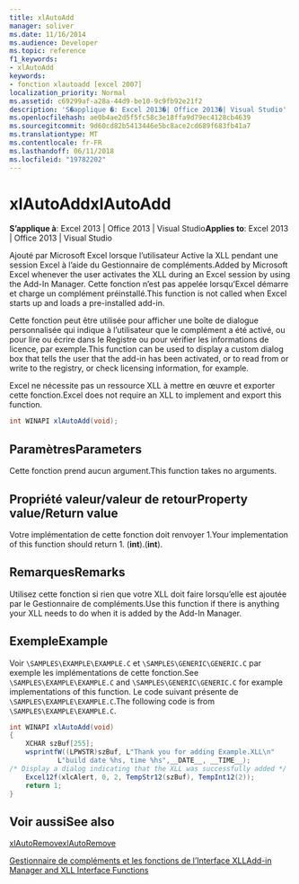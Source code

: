 ```yaml
---
title: xlAutoAdd
manager: soliver
ms.date: 11/16/2014
ms.audience: Developer
ms.topic: reference
f1_keywords:
- xlAutoAdd
keywords:
- fonction xlautoadd [excel 2007]
localization_priority: Normal
ms.assetid: c69299af-a28a-44d9-be10-9c9fb92e21f2
description: 'S�applique �: Excel 2013�| Office 2013�| Visual Studio'
ms.openlocfilehash: ae0b4ae2d5f5fc58c3e18ffa9d79ec4128cb4639
ms.sourcegitcommit: 9d60cd82b5413446e5bc8ace2cd689f683fb41a7
ms.translationtype: MT
ms.contentlocale: fr-FR
ms.lasthandoff: 06/11/2018
ms.locfileid: "19782202"
---
```

# <a name="xlautoadd"></a><span data-ttu-id="3d7a6-104">xlAutoAdd</span><span class="sxs-lookup"><span data-stu-id="3d7a6-104">xlAutoAdd</span></span>

 <span data-ttu-id="3d7a6-105">**S’applique à**: Excel 2013 | Office 2013 | Visual Studio</span><span class="sxs-lookup"><span data-stu-id="3d7a6-105">**Applies to**: Excel 2013 | Office 2013 | Visual Studio</span></span> 
  
<span data-ttu-id="3d7a6-106">Ajouté par Microsoft Excel lorsque l’utilisateur Active la XLL pendant une session Excel à l’aide du Gestionnaire de compléments.</span><span class="sxs-lookup"><span data-stu-id="3d7a6-106">Added by Microsoft Excel whenever the user activates the XLL during an Excel session by using the Add-In Manager.</span></span> <span data-ttu-id="3d7a6-107">Cette fonction n’est pas appelée lorsqu’Excel démarre et charge un complément préinstallé.</span><span class="sxs-lookup"><span data-stu-id="3d7a6-107">This function is not called when Excel starts up and loads a pre-installed add-in.</span></span>
  
<span data-ttu-id="3d7a6-108">Cette fonction peut être utilisée pour afficher une boîte de dialogue personnalisée qui indique à l’utilisateur que le complément a été activé, ou pour lire ou écrire dans le Registre ou pour vérifier les informations de licence, par exemple.</span><span class="sxs-lookup"><span data-stu-id="3d7a6-108">This function can be used to display a custom dialog box that tells the user that the add-in has been activated, or to read from or write to the registry, or check licensing information, for example.</span></span>
  
<span data-ttu-id="3d7a6-109">Excel ne nécessite pas un ressource XLL à mettre en œuvre et exporter cette fonction.</span><span class="sxs-lookup"><span data-stu-id="3d7a6-109">Excel does not require an XLL to implement and export this function.</span></span>
  
```cs
int WINAPI xlAutoAdd(void);
```

## <a name="parameters"></a><span data-ttu-id="3d7a6-110">Paramètres</span><span class="sxs-lookup"><span data-stu-id="3d7a6-110">Parameters</span></span>

<span data-ttu-id="3d7a6-111">Cette fonction prend aucun argument.</span><span class="sxs-lookup"><span data-stu-id="3d7a6-111">This function takes no arguments.</span></span>
  
## <a name="property-valuereturn-value"></a><span data-ttu-id="3d7a6-112">Propriété valeur/valeur de retour</span><span class="sxs-lookup"><span data-stu-id="3d7a6-112">Property value/Return value</span></span>

<span data-ttu-id="3d7a6-113">Votre implémentation de cette fonction doit renvoyer 1.</span><span class="sxs-lookup"><span data-stu-id="3d7a6-113">Your implementation of this function should return 1.</span></span> <span data-ttu-id="3d7a6-114">(**int**).</span><span class="sxs-lookup"><span data-stu-id="3d7a6-114">(**int**).</span></span>
  
## <a name="remarks"></a><span data-ttu-id="3d7a6-115">Remarques</span><span class="sxs-lookup"><span data-stu-id="3d7a6-115">Remarks</span></span>

<span data-ttu-id="3d7a6-116">Utilisez cette fonction si rien que votre XLL doit faire lorsqu’elle est ajoutée par le Gestionnaire de compléments.</span><span class="sxs-lookup"><span data-stu-id="3d7a6-116">Use this function if there is anything your XLL needs to do when it is added by the Add-In Manager.</span></span>
  
## <a name="example"></a><span data-ttu-id="3d7a6-117">Exemple</span><span class="sxs-lookup"><span data-stu-id="3d7a6-117">Example</span></span>

<span data-ttu-id="3d7a6-118">Voir `\SAMPLES\EXAMPLE\EXAMPLE.C` et `\SAMPLES\GENERIC\GENERIC.C` par exemple les implémentations de cette fonction.</span><span class="sxs-lookup"><span data-stu-id="3d7a6-118">See  `\SAMPLES\EXAMPLE\EXAMPLE.C` and  `\SAMPLES\GENERIC\GENERIC.C` for example implementations of this function.</span></span> <span data-ttu-id="3d7a6-119">Le code suivant présente de `\SAMPLES\EXAMPLE\EXAMPLE.C`.</span><span class="sxs-lookup"><span data-stu-id="3d7a6-119">The following code is from  `\SAMPLES\EXAMPLE\EXAMPLE.C`.</span></span>
  
```cs
int WINAPI xlAutoAdd(void)
{
    XCHAR szBuf[255];
    wsprintfW((LPWSTR)szBuf, L"Thank you for adding Example.XLL\n"
            L"build date %hs, time %hs",__DATE__, __TIME__);
/* Display a dialog indicating that the XLL was successfully added */
    Excel12f(xlcAlert, 0, 2, TempStr12(szBuf), TempInt12(2));
    return 1;
}
```

## <a name="see-also"></a><span data-ttu-id="3d7a6-120">Voir aussi</span><span class="sxs-lookup"><span data-stu-id="3d7a6-120">See also</span></span>



[<span data-ttu-id="3d7a6-121">xlAutoRemove</span><span class="sxs-lookup"><span data-stu-id="3d7a6-121">xlAutoRemove</span></span>](xlautoremove.md)


[<span data-ttu-id="3d7a6-122">Gestionnaire de compléments et les fonctions de l’Interface XLL</span><span class="sxs-lookup"><span data-stu-id="3d7a6-122">Add-in Manager and XLL Interface Functions</span></span>](add-in-manager-and-xll-interface-functions.md)

